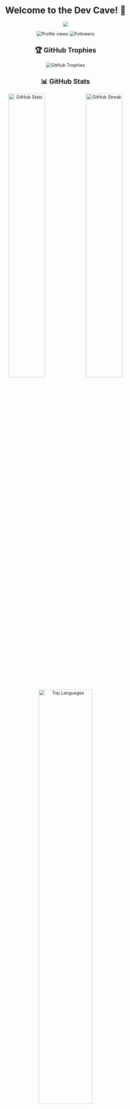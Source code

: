 <h1 align="center">Welcome to the Dev Cave! 👋</h1>

<p align="center">
  <img src="https://readme-typing-svg.herokuapp.com/?lines=Full-stack+Developer;Always+learning+new+things&font=Fira%20Code&center=true&width=380&height=50">
</p>

<p align="center">
  <img src="https://komarev.com/ghpvc/?username=Cosmin-Hodor&color=blueviolet" alt="Profile views" />
  <img src="https://img.shields.io/github/followers/Cosmin-Hodor?label=Followers" alt="Followers" />
</p>

<h2 align="center">🏆 GitHub Trophies</h2>
<p align="center">
  <img src="https://github-profile-trophy.vercel.app/?username=Cosmin-Hodor&theme=nord&column=7" alt="GitHub Trophies" />
</p>

<h2 align="center">📊 GitHub Stats</h2>
<p align="center">
  <img src="https://github-readme-stats.vercel.app/api?username=Cosmin-Hodor&show_icons=true&theme=react" alt="GitHub Stats" width="48%" />
  <img src="https://github-readme-streak-stats.herokuapp.com/?user=Cosmin-Hodor&theme=react" alt="GitHub Streak" width="48%" />
</p>

<p align="center">
  <img src="https://github-readme-stats.vercel.app/api/top-langs/?username=Cosmin-Hodor&layout=compact&theme=react" alt="Top Languages" width="58%" />
</p>

<h2 align="center">🚀 Tech Stack</h2>
<p align="center">
  <img src="https://skillicons.dev/icons?i=react,angular,express,mongodb,js,ts,html,css,nodejs,python,git" alt="Tech Stack" />
</p>

<h2 align="center">📈 Contribution Graph</h2>
<p align="center">
  <img src="https://github-readme-activity-graph.vercel.app/graph?username=Cosmin-Hodor&theme=react-dark" alt="Contribution Graph" width="100%" />
</p>

<h2 align="center">🎵 Now Playing</h2>
<p align="center">
  <a href="https://open.spotify.com/album/7oHWgJ63008TX5ezUmGQKL">
    <img src="https://i.scdn.co/image/ab67616d0000b273a7ea08ab3914c5fb2084a8ac" alt="DOOM (Original Game Soundtrack)" width="200" height="200" style="border-radius: 12px; box-shadow: 0 4px 8px rgba(0,0,0,0.1);" />
  </a>
</p>
<p align="center">
  <strong>Amyl and The Sniffers</strong><br>
</p>
<p align="center">
  <a href="https://open.spotify.com/album/7oHWgJ63008TX5ezUmGQKL">
    <img src="https://img.shields.io/badge/Listen%20on%20Spotify-1ED760?style=for-the-badge&logo=spotify&logoColor=white" alt="Listen on Spotify" />
  </a>
</p>

<h2 align="center">💡 A Quote</h2>
<p align="center">
  <img src="https://quotes-github-readme.vercel.app/api?type=horizontal&theme=dark" alt="Random Dev Quote" />
</p>
